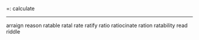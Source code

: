=: calculate

---
arraign
reason
ratable
ratal
rate
ratify
ratio
ratiocinate
ration
ratability
read
riddle

